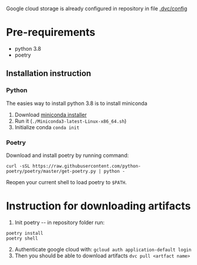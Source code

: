 Google cloud storage is already configured in repository in file [.dvc/config](.dvc/config)
# Pre-requirements
* python 3.8
* poetry
## Installation instruction
### Python
The easies way to install python 3.8 is to install miniconda
1. Download [miniconda installer](https://repo.anaconda.com/miniconda/Miniconda3-latest-Linux-x86_64.sh)
2. Run it (`./Miniconda3-latest-Linux-x86_64.sh`)
3. Initialize conda `conda init`
### Poetry
Download and install poetry by running command:
```
curl -sSL https://raw.githubusercontent.com/python-poetry/poetry/master/get-poetry.py | python -
```
Reopen your current shell to load poetry to `$PATH`.
# Instruction for downloading artifacts
1. Init poetry -- in repository folder run: 
```
poetry install
poetry shell
```
2. Authenticate google cloud with:
`gcloud auth application-default login`
3. Then you should be able to download artifacts
`dvc pull <artfact name>`
